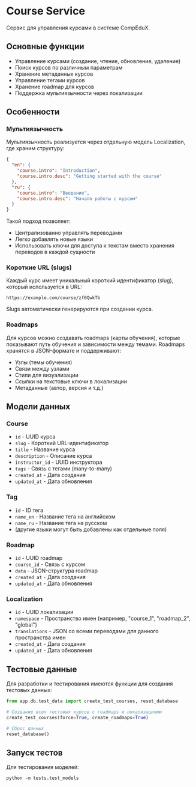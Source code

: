 # Course Service

Сервис для управления курсами в системе CompEduX.

## Основные функции

- Управление курсами (создание, чтение, обновление, удаление)
- Поиск курсов по различным параметрам
- Хранение метаданных курсов
- Управление тегами курсов
- Хранение roadmap для курсов
- Поддержка мультиязычности через локализации

## Особенности

### Мультиязычность

Мультиязычность реализуется через отдельную модель Localization, где храним структуру:

```json
{
  "en": {
    "course.intro": "Introduction",
    "course.intro.desc": "Getting started with the course"
  },
  "ru": {
    "course.intro": "Введение",
    "course.intro.desc": "Начало работы с курсом"
  }
}
```

Такой подход позволяет:
- Централизованно управлять переводами
- Легко добавлять новые языки
- Использовать ключи для доступа к текстам вместо хранения переводов в каждой сущности

### Короткие URL (slugs)

Каждый курс имеет уникальный короткий идентификатор (slug), который используется в URL:

```
https://example.com/course/zf0QwkTb
```

Slugs автоматически генерируются при создании курса.

### Roadmaps

Для курсов можно создавать roadmaps (карты обучения), которые показывают путь обучения и зависимости между темами. Roadmaps хранятся в JSON-формате и поддерживают:

- Узлы (темы обучения)
- Связи между узлами
- Стили для визуализации
- Ссылки на текстовые ключи в локализации
- Метаданные (автор, версия и т.д.)

## Модели данных

### Course

- `id` - UUID курса
- `slug` - Короткий URL-идентификатор
- `title` - Название курса
- `description` - Описание курса
- `instructor_id` - UUID инструктора
- `tags` - Связь с тегами (many-to-many)
- `created_at` - Дата создания
- `updated_at` - Дата обновления

### Tag

- `id` - ID тега
- `name_en` - Название тега на английском
- `name_ru` - Название тега на русском
- (другие языки могут быть добавлены как отдельные поля)

### Roadmap

- `id` - UUID roadmap
- `course_id` - Связь с курсом
- `data` - JSON-структура roadmap
- `created_at` - Дата создания
- `updated_at` - Дата обновления

### Localization

- `id` - UUID локализации
- `namespace` - Пространство имен (например, "course_1", "roadmap_2", "global")
- `translations` - JSON со всеми переводами для данного пространства имен
- `created_at` - Дата создания
- `updated_at` - Дата обновления

## Тестовые данные

Для разработки и тестирования имеются функции для создания тестовых данных:

```python
from app.db.test_data import create_test_courses, reset_database

# Создание всех тестовых курсов с roadmaps и локализациями
create_test_courses(force=True, create_roadmaps=True)

# Сброс данных
reset_database()
```

## Запуск тестов

Для тестирования моделей:

```
python -m tests.test_models
```
